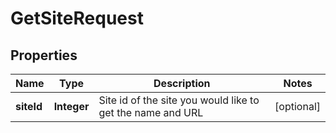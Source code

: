 

# GetSiteRequest


## Properties

| Name | Type | Description | Notes |
|------------ | ------------- | ------------- | -------------|
|**siteId** | **Integer** | Site id of the site you would like to get the name and URL |  [optional] |



